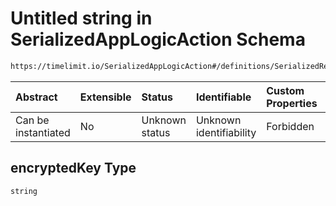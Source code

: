 # Untitled string in SerializedAppLogicAction Schema

```txt
https://timelimit.io/SerializedAppLogicAction#/definitions/SerializedReplyToKeyRequestAction/properties/encryptedKey
```



| Abstract            | Extensible | Status         | Identifiable            | Custom Properties | Additional Properties | Access Restrictions | Defined In                                                                                            |
| :------------------ | :--------- | :------------- | :---------------------- | :---------------- | :-------------------- | :------------------ | :---------------------------------------------------------------------------------------------------- |
| Can be instantiated | No         | Unknown status | Unknown identifiability | Forbidden         | Allowed               | none                | [SerializedAppLogicAction.schema.json\*](SerializedAppLogicAction.schema.json "open original schema") |

## encryptedKey Type

`string`
